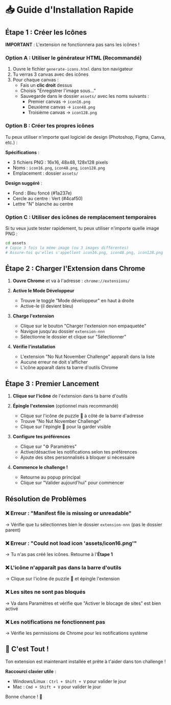 # 📥 Guide d'Installation Rapide

## Étape 1 : Créer les Icônes

**IMPORTANT** : L'extension ne fonctionnera pas sans les icônes !

### Option A : Utiliser le générateur HTML (Recommandé)

1. Ouvre le fichier `generate-icons.html` dans ton navigateur
2. Tu verras 3 canvas avec des icônes
3. Pour chaque canvas :
   - Fais un **clic droit** dessus
   - Choisis "Enregistrer l'image sous..."
   - Sauvegarde dans le dossier `assets/` avec les noms suivants :
     - Premier canvas → `icon16.png`
     - Deuxième canvas → `icon48.png`
     - Troisième canvas → `icon128.png`

### Option B : Créer tes propres icônes

Tu peux utiliser n'importe quel logiciel de design (Photoshop, Figma, Canva, etc.) :

**Spécifications** :
- 3 fichiers PNG : 16x16, 48x48, 128x128 pixels
- Noms : `icon16.png`, `icon48.png`, `icon128.png`
- Emplacement : dossier `assets/`

**Design suggéré** :
- Fond : Bleu foncé (#1a237e)
- Cercle au centre : Vert (#4caf50)
- Lettre "N" blanche au centre

### Option C : Utiliser des icônes de remplacement temporaires

Si tu veux juste tester rapidement, tu peux utiliser n'importe quelle image PNG :

```bash
cd assets
# Copie 3 fois la même image (ou 3 images différentes)
# Assure-toi qu'elles s'appellent icon16.png, icon48.png, icon128.png
```

## Étape 2 : Charger l'Extension dans Chrome

1. **Ouvre Chrome** et va à l'adresse : `chrome://extensions/`

2. **Active le Mode Développeur**
   - Trouve le toggle "Mode développeur" en haut à droite
   - Active-le (il devient bleu)

3. **Charge l'extension**
   - Clique sur le bouton "Charger l'extension non empaquetée"
   - Navigue jusqu'au dossier `extension-nnn`
   - Sélectionne le dossier et clique sur "Sélectionner"

4. **Vérifie l'installation**
   - L'extension "No Nut November Challenge" apparaît dans la liste
   - Aucune erreur ne doit s'afficher
   - L'icône apparaît dans ta barre d'outils Chrome

## Étape 3 : Premier Lancement

1. **Clique sur l'icône** de l'extension dans ta barre d'outils

2. **Épingle l'extension** (optionnel mais recommandé)
   - Clique sur l'icône de puzzle 🧩 à côté de la barre d'adresse
   - Trouve "No Nut November Challenge"
   - Clique sur l'épingle 📌 pour la garder visible

3. **Configure tes préférences**
   - Clique sur "⚙️ Paramètres"
   - Active/désactive les notifications selon tes préférences
   - Ajoute des sites personnalisés à bloquer si nécessaire

4. **Commence le challenge !**
   - Retourne au popup principal
   - Clique sur "Valider aujourd'hui" pour commencer

## Résolution de Problèmes

### ❌ Erreur : "Manifest file is missing or unreadable"
→ Vérifie que tu sélectionnes bien le dossier `extension-nnn` (pas le dossier parent)

### ❌ Erreur : "Could not load icon 'assets/icon16.png'"
→ Tu n'as pas créé les icônes. Retourne à l'**Étape 1**

### ❌ L'icône n'apparaît pas dans la barre d'outils
→ Clique sur l'icône de puzzle 🧩 et épingle l'extension

### ❌ Les sites ne sont pas bloqués
→ Va dans Paramètres et vérifie que "Activer le blocage de sites" est bien activé

### ❌ Les notifications ne fonctionnent pas
→ Vérifie les permissions de Chrome pour les notifications système

## 🎉 C'est Tout !

Ton extension est maintenant installée et prête à t'aider dans ton challenge !

**Raccourci clavier utile** :
- Windows/Linux : `Ctrl + Shift + V` pour valider le jour
- Mac : `Cmd + Shift + V` pour valider le jour

Bonne chance ! 💪
